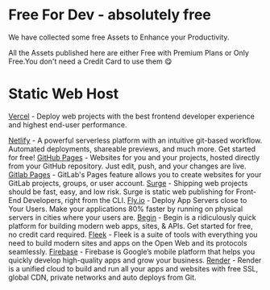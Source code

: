 # Free For Dev - absolutely free

We have collected some free Assets to Enhance your Productivity.

All the Assets published here are either Free with Premium Plans or Only Free.You don't need a Credit Card to use them 😋


# Static Web Host

[Vercel](https://vercel.com) - Deploy web projects with the best frontend developer experience and highest end-user performance.

[Netlify](https://netlify.com) - A powerful serverless platform with an intuitive git-based workflow. Automated deployments, shareable previews, and much more. Get started for free!
[GitHub Pages](https://pages.github.com) - Websites for you and your projects, hosted directly from your GitHub repository. Just edit, push, and your changes are live.
[Gitlab Pages](https://about.gitlab.com/stages-devops-lifecycle/pages) - GitLab's Pages feature allows you to create websites for your GitLab projects, groups, or user account.
[Surge](https://surge.sh) - Shipping web projects should be fast, easy, and low risk. Surge is static web publishing for Front-End Developers, right from the CLI.
[Fly.io](https://fly.io) - Deploy App Servers close to Your Users. Make your applications 80% faster by running on physical servers in cities where your users are.
[Begin](https://begin.com) - Begin is a ridiculously quick platform for building modern web apps, sites, & APIs. Get started for free, no credit card required.
[Fleek](https://fleek.co) - Fleek is a suite of tools with everything you need to build modern sites and apps on the Open Web and its protocols seamlessly.
[Firebase](https://firebase.google.com) - Firebase is Google’s mobile platform that helps you quickly develop high-quality apps and grow your business.
[Render](https://render.com) - Render is a unified cloud to build and run all your apps and websites with free SSL, global CDN, private networks and auto deploys from Git.
